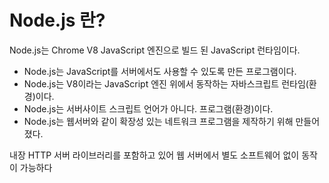 # Node.js 란?

Node.js는 Chrome V8 JavaScript 엔진으로 빌드 된 JavaScript 런타임이다.

- Node.js는 JavaScript를 서버에서도 사용할 수 있도록 만든 프로그램이다.
- Node.js는 V8이라는 JavaScript 엔진 위에서 동작하는 자바스크립트 런타임(환경)이다.
- Node.js는 서버사이트 스크립트 언어가 아니다. 프로그램(환경)이다.
- Node.js는 웹서버와 같이 확장성 있는 네트워크 프로그램을 제작하기 위해 만들어졌다.

내장 HTTP 서버 라이브러리를 포함하고 있어 웹 서버에서 별도 소프트웨어 없이 동작이 가능하다

